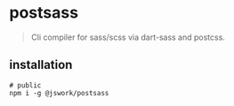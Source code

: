 # postsass
> Cli compiler for sass/scss via dart-sass and postcss.

## installation
```shell
# public
npm i -g @jswork/postsass
```
